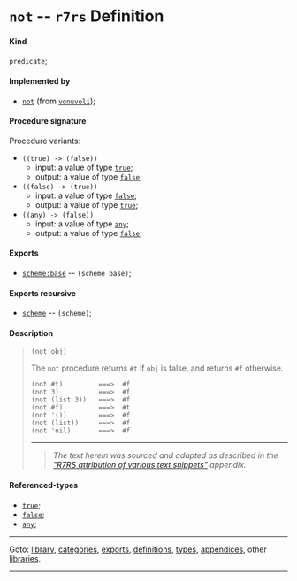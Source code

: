 

<a id='definition__r7rs__not'></a>

# `not` -- `r7rs` Definition


<a id='definition__r7rs__not__kind'></a>

#### Kind

`predicate`;


<a id='definition__r7rs__not__implemented-by'></a>

#### Implemented by

 * [`not`](../../vonuvoli/definitions/not.md#definition__vonuvoli__not) (from [`vonuvoli`](../../vonuvoli/_index.md#library__vonuvoli));


<a id='definition__r7rs__not__procedure-signature'></a>

#### Procedure signature

Procedure variants:
 * `((true) -> (false))`
   * input: a value of type [`true`](../../r7rs/types/true.md#type__r7rs__true);
   * output: a value of type [`false`](../../r7rs/types/false.md#type__r7rs__false);
 * `((false) -> (true))`
   * input: a value of type [`false`](../../r7rs/types/false.md#type__r7rs__false);
   * output: a value of type [`true`](../../r7rs/types/true.md#type__r7rs__true);
 * `((any) -> (false))`
   * input: a value of type [`any`](../../r7rs/types/any.md#type__r7rs__any);
   * output: a value of type [`false`](../../r7rs/types/false.md#type__r7rs__false);


<a id='definition__r7rs__not__exports'></a>

#### Exports

 * [`scheme:base`](../../r7rs/exports/scheme_3a_base.md#export__r7rs__scheme_3a_base) -- `(scheme base)`;


<a id='definition__r7rs__not__exports-recursive'></a>

#### Exports recursive

 * [`scheme`](../../r7rs/exports/scheme.md#export__r7rs__scheme) -- `(scheme)`;


<a id='definition__r7rs__not__description'></a>

#### Description

> ````
> (not obj)
> ````
> 
> 
> The `not` procedure returns `#t` if `obj` is false, and returns
> `#f` otherwise.
> 
> ````
> (not #t)         ===>  #f
> (not 3)          ===>  #f
> (not (list 3))   ===>  #f
> (not #f)         ===>  #t
> (not '())        ===>  #f
> (not (list))     ===>  #f
> (not 'nil)       ===>  #f
> ````
> 
> 
> ----
> > *The text herein was sourced and adapted as described in the ["R7RS attribution of various text snippets"](../../r7rs/appendices/attribution.md#appendix__r7rs__attribution) appendix.*


<a id='definition__r7rs__not__referenced-types'></a>

#### Referenced-types

 * [`true`](../../r7rs/types/true.md#type__r7rs__true);
 * [`false`](../../r7rs/types/false.md#type__r7rs__false);
 * [`any`](../../r7rs/types/any.md#type__r7rs__any);

----

Goto: [library](../../r7rs/_index.md#library__r7rs), [categories](../../r7rs/categories/_index.md#toc__r7rs__categories), [exports](../../r7rs/exports/_index.md#toc__r7rs__exports), [definitions](../../r7rs/definitions/_index.md#toc__r7rs__definitions), [types](../../r7rs/types/_index.md#toc__r7rs__types), [appendices](../../r7rs/appendices/_index.md#toc__r7rs__appendices), other [libraries](../../_libraries.md#toc__libraries).

----


